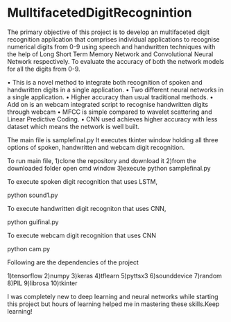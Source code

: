 # MulltifacetedDigitRecognintion
The primary objective of this project is to develop an multifaceted digit recognition application that comprises individual applications to recognise numerical digits from 0-9 using speech and handwritten techniques with the help of Long Short Term Memory Network and Convolutional Neural Network respectively. To evaluate the accuracy of both the network models for all the digits from 0-9.

•	This is a novel method to integrate both recognition of spoken and handwritten digits in a single application.
•	Two different neural networks in a single application.
•	Higher accuracy than usual traditional methods.
•	Add on is an webcam integrated script to recognise handwritten digits through webcam
•	MFCC is simple compared to wavelet scattering and Linear Predictive Coding.
•	CNN used achieves higher accuracy with less dataset which means the network is well built.

The main file is samplefinal.py It executes tkinter window holding all three options of spoken, handwritten and webcam digit recognition.

To run main file,
1)clone the repository and download it
2)from the downloaded folder open cmd window
3)execute python samplefinal.py

To execute spoken digit recognition that uses LSTM,

python sound1.py

To execute handwritten digit recogniton that uses CNN,

python guifinal.py

To execute webcam digit recognition that uses CNN

python cam.py

Following are the dependencies of the project

1)tensorflow
2)numpy
3)keras
4)tflearn
5)pyttsx3
6)sounddevice
7)random
8)PIL
9)librosa
10)tkinter

I was completely new to deep learning and neural networks while starting this project but hours of learning helped me in mastering these skills.Keep learning!
